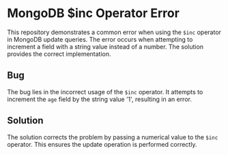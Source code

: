 # MongoDB $inc Operator Error
This repository demonstrates a common error when using the `$inc` operator in MongoDB update queries. The error occurs when attempting to increment a field with a string value instead of a number. The solution provides the correct implementation.
## Bug
The bug lies in the incorrect usage of the `$inc` operator. It attempts to increment the `age` field by the string value '1', resulting in an error.
## Solution
The solution corrects the problem by passing a numerical value to the `$inc` operator. This ensures the update operation is performed correctly.